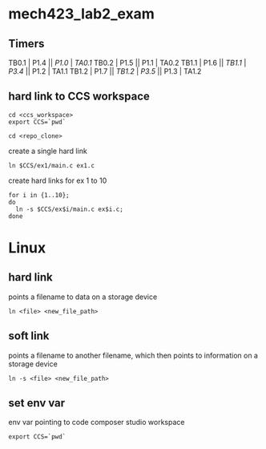 # mech423_lab2_exam
## Timers

TB0.1 | P1.4 || *P1.0* | *TA0.1*
TB0.2 | P1.5 || P1.1 | TA0.2
TB1.1 | P1.6 ||
*TB1.1* | *P3.4* || P1.2 | TA1.1
TB1.2 | P1.7 ||
*TB1.2* | *P3.5* || P1.3 | TA1.2


## hard link to CCS workspace
```
cd <ccs_workspace>
export CCS=`pwd`
```

```
cd <repo_clone>
```

create a single hard link
```
ln $CCS/ex1/main.c ex1.c
```

create hard links for ex 1 to 10
```
for i in {1..10};
do
  ln -s $CCS/ex$i/main.c ex$i.c;
done
```

# Linux
## hard link
points a filename to data on a storage device
```
ln <file> <new_file_path>
```

## soft link
points a filename to another filename, which then points to information on a storage device
```
ln -s <file> <new_file_path>
```

## set env var
env var pointing to code composer studio workspace
```
export CCS=`pwd`
```
